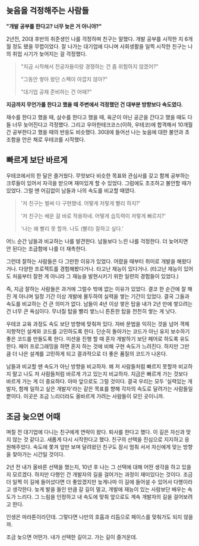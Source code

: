 ## 늦음을 걱정해주는 사람들

**"개발 공부를 한다고? 너무 늦은 거 아니야?"**

2년전, 20대 후반의 취준생인 나를 걱정하며 친구는 말했다. 개발 공부를 시작한 지 6개월 정도 됐을 무렵이었다. 잘 나가는 대기업에 다니며 사회생활을 일찍 시작한 친구는 나의 취업 시기가 늦어지는 걸 걱정했다.

> "지금 시작해서 전공자들이랑 경쟁하는 건 좀 위험하지 않겠어?"
>
> "그동안 쌓아 왔던 스펙이 아깝지 않아?"
>
> "대기업 공채 준비하는 건 어때?"

**지금까지 무언가를 한다고 했을 때 주변에서 걱정했던 건 대부분 방향보다 속도였다.**

재수를 한다고 했을 때, 삼수를 한다고 했을 때, 육군이 아닌 공군을 간다고 했을 때도 다들 너무 늦어진다고 걱정했다. 그리고 우아한테크코스(이하, 우테코)에 합격해서 10개월간 공부한다고 했을 때의 반응도 비슷했다. 30대에 들어선 나는 늦음에 대한 불안과 초조함을 안은 채로 우테코를 시작했다.

## 빠르게 보단 바르게

우테코에서의 한 달은 즐거웠다. 무엇보다 비슷한 목표와 관심사를 갖고 함께 공부하는 크루들이 있어서 자극을 받으며 재미있게 할 수 있었다. 그럼에도 초조하고 불안할 때가 있었다. 그럴 땐 어김없이 남들과 나의 속도를 비교할 때였다.

> '저 친구는 벌써 다 구현했네. 어떻게 저렇게 빨리 하지?'
> 
> '저 친구는 배운 걸 바로 적용하네. 어떻게 습득력이 저렇게 빠르지?'
>
> '나는 왜 빨리 못 할까. 나도 (빨리) 잘하고 싶다.'

어느 순간 남들과 비교하는 나를 발견한다. 남들보다 느린 나를 걱정한다. 더 늦어지면 안 된다는 조급함에 나를 더 재촉한다.

그런데 잘하는 사람들은 다 그만한 이유가 있었다. 어렸을 때부터 취미로 개발을 해왔다거나. 다양한 프로젝트를 경험해봤다거나. 타고난 재능이 있다거나. (타고난 재능이 있어도 처음부터 잘한 게 아니라 그 재능을 발현시키기 위한 일련의 경험들이 있었다.)

즉, 지금 잘하는 사람들은 과거에 그럴수 밖에 없는 이유가 있었다. 결코 한 순간에 잘 해진 게 아니며 일정 기간 이상 개발에 몰두하여 실력을 쌓는 기간이 있었다. 결국 그들과 속도를 비교하는 건 큰 의미가 없다. 남들이 4년 이상 쌓은 탑을 내가 2년 만에 쌓으려는 건 너무 큰 욕심이다. 무너질 탑을 빨리 쌓느니 튼튼한 탑을 천천히 쌓는 게 낫다.

우테코 교육 과정도 속도 보단 방향에 맞춰져 있다. 자바 문법을 익히는 것을 넘어 객체지향적인 설계와 코드를 고민하도록 한다. 단순히 돌아가는 코드가 아닌 유지 보수하기 좋은 코드를 만들도록 한다. 미션을 진행 할 때 혼자 개발하기 보단 페어로 하도록 유도한다. 페어 프로그래밍을 하면 혼자 하는 것에 비해 구현 속도가 느려진다. 하지만 그만큼 더 나은 설계를 고민하게 되고 결과적으로 더 좋은 품질의 코드가 나온다.

남들과 비교할 땐 속도가 아닌 방향을 비교하자. 왜 저 사람들처럼 빠르지 못할까 비교하지 말고 나도 저 사람들처럼 바르게 가고 있는지 비교하자. 지금은 빠르게 가는 것보다 바르게 가는 게 더 중요하다. 아마 앞으로도 그럴 것이다. 결국 우리는 모두 '실력있는 개발자, 함께 일하고 싶은 개발자'라는 같은 목표를 향해 각자의 속도로 달려가는 사람들일 뿐이다. 이곳은 조금 느리더라도 올바르게 가려는 사람들이 모인 곳이니까.

## 조금 늦으면 어때

며칠 전 대기업에 다니는 친구에게 연락이 왔다. 퇴사를 한다고 했다. 이 길은 자신과 맞지 않는 것 같다고. 새롭게 다시 시작한다고 했다. 친구의 선택을 진심으로 지지하고 응원해주었다. 속도에 쫓겨 앞만 보며 달려왔던 친구도 잠시 멈춰 서서 자신에게 맞는 방향을 찾아가는 시간일 것이다.

2년 전 내가 올바른 선택을 했는지, 10년 후 나는 그 선택에 대해 어떤 생각을 하고 있을지 모르겠다. 하지만 다행인 건 개발자의 길을 걸어가는 과정이 재미있다는 것이다. 조금 더 일찍 이 길에 들어섰다면 더 좋았겠지만 늦게나마 이 길에 들어설 수 있어서 다행이라고 생각한다. 늦게 발을 들인 만큼 갈 길이 멀고, 개발에 재능이 있는 사람보단 배우는 속도가 느리다. 그 느림을 인정하고 내 속도에 맞춰 앞으로도 계속 개발자의 길을 걸어보려고 한다.

인생은 마라톤이라던데. 그렇다면 나만의 호흡과 리듬으로 페이스를 맞춰가도 되지 않을까.

조금 늦으면 어떤가. 내가 선택한 길이고. 가는 길이 즐거운데.